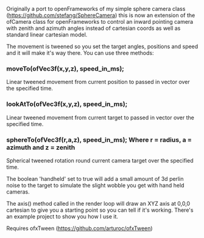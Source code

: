 Originally a port to openFrameworks of my simple sphere camera class (https://github.com/stefang/SphereCamera) this is now an extension of the ofCamera class for openFrameworks to control an inward pointing camera with zenith and azimuth angles instead of cartesian coords as well as standard linear cartesian model.

The movement is tweened so you set the target angles, positions and speed and it will make it's way there. You can use three methods:

### moveTo(ofVec3f(x,y,z), speed_in_ms);

Linear tweened movement from current position to passed in vector over the specified time.

### lookAtTo(ofVec3f(x,y,z), speed_in_ms);

Linear tweened movement from current target to passed in vector over the specified time.

### sphereTo(ofVec3f(r,a,z), speed_in_ms); Where r = radius, a = azimuth and z = zenith

Spherical tweened rotation round current camera target over the specified time.

The boolean 'handheld' set to true will add a small amount of 3d perlin noise to the target to simulate the slight wobble you get with hand held cameras.

The axis() method called in the render loop will draw an XYZ axis at 0,0,0 cartesian to give you a starting point so you can tell if it's working. There's an example project to show you how I use it.

Requires ofxTween (https://github.com/arturoc/ofxTween)